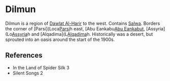 # Dilmun
Dilmun is a region of [Dawlat Al-Harir](../Dawlat%20Al-Harir.md) to the west. Contains [Salwa](../Salwa.md). Borders the corner of [Parsi](Loca[Parsi](Location/Region/Parsi.md)h east, [Abu Eankabu[Abu Eankabut](Location/Region/Abu%20Eankabut.md), [Assyria](Lo[Assyria](Location/Region/Assyria.md)h and [Alqadima](L[Alqadima](Location/Region/Alqadima.md)h. Historically was a desert, but sprouted into an oasis around the start of the 1900s.

## References
- In the Land of Spider Silk 3
- Silent Songs 2
